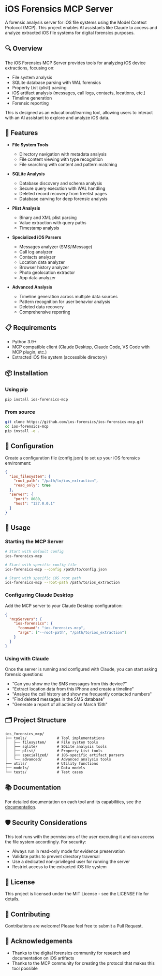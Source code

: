# iOS Forensics MCP Server

A forensic analysis server for iOS file systems using the Model Context Protocol (MCP). This project enables AI assistants like Claude to access and analyze extracted iOS file systems for digital forensics purposes.

## 🔍 Overview

The iOS Forensics MCP Server provides tools for analyzing iOS device extractions, focusing on:

- File system analysis
- SQLite database parsing with WAL forensics
- Property List (plist) parsing
- iOS artifact analysis (messages, call logs, contacts, locations, etc.)
- Timeline generation
- Forensic reporting

This is designed as an educational/learning tool, allowing users to interact with an AI assistant to explore and analyze iOS data.

## 🚀 Features

- **File System Tools**

  - Directory navigation with metadata analysis
  - File content viewing with type recognition
  - File searching with content and pattern matching

- **SQLite Analysis**

  - Database discovery and schema analysis
  - Secure query execution with WAL handling
  - Deleted record recovery from freelist pages
  - Database carving for deep forensic analysis

- **Plist Analysis**

  - Binary and XML plist parsing
  - Value extraction with query paths
  - Timestamp analysis

- **Specialized iOS Parsers**

  - Messages analyzer (SMS/iMessage)
  - Call log analyzer
  - Contacts analyzer
  - Location data analyzer
  - Browser history analyzer
  - Photo geolocation extractor
  - App data analyzer

- **Advanced Analysis**
  - Timeline generation across multiple data sources
  - Pattern recognition for user behavior analysis
  - Deleted data recovery
  - Comprehensive reporting

## 📋 Requirements

- Python 3.9+
- MCP compatible client (Claude Desktop, Claude Code, VS Code with MCP plugin, etc.)
- Extracted iOS file system (accessible directory)

## 📦 Installation

### Using pip

```bash
pip install ios-forensics-mcp
```

### From source

```bash
git clone https://github.com/ios-forensics/ios-forensics-mcp.git
cd ios-forensics-mcp
pip install -e .
```

## 🔧 Configuration

Create a configuration file (config.json) to set up your iOS forensics environment:

```json
{
  "ios_filesystem": {
    "root_path": "/path/to/ios_extraction",
    "read_only": true
  },
  "server": {
    "port": 8080,
    "host": "127.0.0.1"
  }
}
```

## 🚀 Usage

### Starting the MCP Server

```bash
# Start with default config
ios-forensics-mcp

# Start with specific config file
ios-forensics-mcp --config /path/to/config.json

# Start with specific iOS root path
ios-forensics-mcp --root-path /path/to/ios_extraction
```

### Configuring Claude Desktop

Add the MCP server to your Claude Desktop configuration:

```json
{
  "mcpServers": {
    "ios-forensics": {
      "command": "ios-forensics-mcp",
      "args": ["--root-path", "/path/to/ios_extraction"]
    }
  }
}
```

### Using with Claude

Once the server is running and configured with Claude, you can start asking forensic questions:

- "Can you show me the SMS messages from this device?"
- "Extract location data from this iPhone and create a timeline"
- "Analyze the call history and show me frequently contacted numbers"
- "Find deleted messages in the SMS database"
- "Generate a report of all activity on March 15th"

## 🗂️ Project Structure

```
ios_forensics_mcp/
├── tools/              # Tool implementations
│   ├── filesystem/     # File system tools
│   ├── sqlite/         # SQLite analysis tools
│   ├── plist/          # Property List tools
│   ├── specialized/    # iOS-specific artifact parsers
│   └── advanced/       # Advanced analysis tools
├── utils/              # Utility functions
├── models/             # Data models
└── tests/              # Test cases
```

## 📚 Documentation

For detailed documentation on each tool and its capabilities, see the [documentation](https://github.com/ios-forensics/ios-forensics-mcp/docs).

## 🛡️ Security Considerations

This tool runs with the permissions of the user executing it and can access the file system accordingly. For security:

- Always run in read-only mode for evidence preservation
- Validate paths to prevent directory traversal
- Use a dedicated non-privileged user for running the server
- Restrict access to the extracted iOS file system

## 📝 License

This project is licensed under the MIT License - see the LICENSE file for details.

## 🤝 Contributing

Contributions are welcome! Please feel free to submit a Pull Request.

## 🙏 Acknowledgements

- Thanks to the digital forensics community for research and documentation on iOS artifacts
- Thanks to the MCP community for creating the protocol that makes this tool possible
